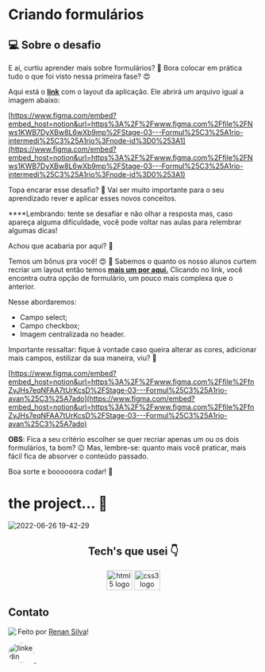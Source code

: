 # Criando formulários

## 💻 Sobre o desafio

E aí, curtiu aprender mais sobre formulários? 👀
Bora colocar em prática tudo o que foi visto nessa primeira fase? 😍

Aqui está o **[link](https://www.figma.com/file/Nws1KWB7DyXBw8L6wXb9mp/Stage-03---Formul%C3%A1rio-intermedi%C3%A1rio/duplicate)** com o layout da aplicação. Ele abrirá um arquivo igual a imagem abaixo:

[https://www.figma.com/embed?embed_host=notion&url=https%3A%2F%2Fwww.figma.com%2Ffile%2FNws1KWB7DyXBw8L6wXb9mp%2FStage-03---Formul%25C3%25A1rio-intermedi%25C3%25A1rio%3Fnode-id%3D0%253A1](https://www.figma.com/embed?embed_host=notion&url=https%3A%2F%2Fwww.figma.com%2Ffile%2FNws1KWB7DyXBw8L6wXb9mp%2FStage-03---Formul%25C3%25A1rio-intermedi%25C3%25A1rio%3Fnode-id%3D0%253A1)

Topa encarar esse desafio? **💜**
Vai ser muito importante para o seu aprendizado rever e aplicar esses novos conceitos.

\*\*\*\*Lembrando: tente se desafiar e não olhar a resposta mas, caso apareça alguma dificuldade, você pode voltar nas aulas para relembrar algumas dicas!

Achou que acabaria por aqui? 👀

Temos um bônus pra você! 😍 💜
Sabemos o quanto os nosso alunos curtem recriar um layout então temos **[mais um por aqui.](https://www.figma.com/file/fnZyJHs7eqNFAA7tUrKcsD/Stage-03---Formul%C3%A1rio-avan%C3%A7ado/duplicate)**
Clicando no link, você encontra outra opção de formulário, um pouco mais complexa que o anterior.

Nesse abordaremos:

- Campo select;
- Campo checkbox;
- Imagem centralizada no header.

Importante ressaltar: fique à vontade caso queira alterar as cores, adicionar mais campos, estilizar da sua maneira, viu? 💜

[https://www.figma.com/embed?embed_host=notion&url=https%3A%2F%2Fwww.figma.com%2Ffile%2FfnZyJHs7eqNFAA7tUrKcsD%2FStage-03---Formul%25C3%25A1rio-avan%25C3%25A7ado](https://www.figma.com/embed?embed_host=notion&url=https%3A%2F%2Fwww.figma.com%2Ffile%2FfnZyJHs7eqNFAA7tUrKcsD%2FStage-03---Formul%25C3%25A1rio-avan%25C3%25A7ado)

**OBS**: Fica a seu critério escolher se quer recriar apenas um ou os dois formulários, ta bom? 😉
Mas, lembre-se: quanto mais você praticar, mais fácil fica de absorver o conteúdo passado.

Boa sorte e boooooora codar! **🚀**

 # the project... 🤩
![2022-06-26 19-42-29](https://user-images.githubusercontent.com/101990719/175837393-da03da51-453f-43b5-81eb-1ce74bee478f.gif)

<h2 align="center">Tech's que usei 👇</h2>

<div align="center">

  <img src="https://cdn.jsdelivr.net/gh/devicons/devicon/icons/html5/html5-original.svg" height="40" width="52" alt="html5 logo"  />
  <img src="https://cdn.jsdelivr.net/gh/devicons/devicon/icons/css3/css3-original.svg" height="40" width="52" alt="css3 logo"  />
 
</div>

## Contato

<img align="left" src="https://avatars.githubusercontent.com/renyzeraa?size=100">

Feito por [Renan Silva](https://github.com/renyzeraa)!

<a href="https://www.linkedin.com/in/renan-silva-307733224/" target="_blank">
    <img style="border-radius:50%;" src="https://raw.githubusercontent.com/maurodesouza/profile-readme-generator/master/src/assets/icons/social/linkedin/default.svg" width="52" height="40" alt="linkedin logo"  />
  </a>&nbsp;

<br clear="left"/>
